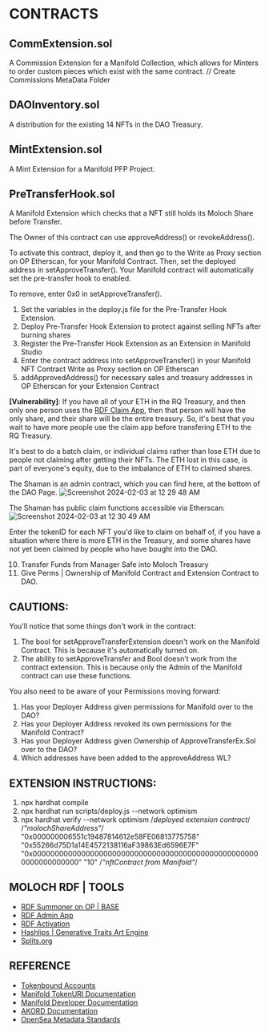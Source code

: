 # CONTRACTS

## CommExtension.sol

A Commission Extension for a Manifold Collection, which allows for Minters to order custom pieces which exist with the same contract.
// Create Commissions MetaData Folder

## DAOInventory.sol

A distribution for the existing 14 NFTs in the DAO Treasury.

## MintExtension.sol

A Mint Extension for a Manifold PFP Project.

## PreTransferHook.sol

A Manifold Extension which checks that a NFT still holds its Moloch Share before Transfer.

The Owner of this contract can use approveAddress() or revokeAddress().

To activate this contract, deploy it, and then go to the Write as Proxy section on OP Etherscan, for your Manifold Contract. Then, set the deployed address in setApproveTransfer().
Your Manifold contract will automatically set the pre-transfer hook to enabled.

To remove, enter 0x0 in setApproveTransfer().


1) Set the variables in the deploy.js file for the Pre-Transfer Hook Extension. 
2) Deploy Pre-Transfer Hook Extension to protect against selling NFTs after burning shares
3) Register the Pre-Transfer Hook Extension as an Extension in Manifold Studio
4) Enter the contract address into setApproveTransfer() in your Manifold NFT Contract Write as Proxy section on OP Etherscan
5) addApprovedAddress() for necessary sales and treasury addresses in OP Etherscan for your Extension Contract

**[Vulnerability]**: If you have all of your ETH in the RQ Treasury, and then only one person uses the [RDF Claim App](https://silohaus.github.io/silo-nft-dao-admin/#/molochv3/0xa/0x912aab5913023d20a5dcd17160e6954528433a7f/activate), then that person will have the only share, and their share will be the entire treasury. So, it's best that you wait to have more people use the claim app before transfering ETH to the RQ Treasury.

It's best to do a batch claim, or individual claims rather than lose ETH due to people not claiming after getting their NFTs. The ETH lost in this case, is part of everyone's equity, due to the imbalance of ETH to claimed shares.

The Shaman is an admin contract, which you can find here, at the bottom of the DAO Page.
![Screenshot 2024-02-03 at 12 29 48 AM](https://github.com/SiloHaus/manifold-approveTransfer/assets/54530373/5ebaa9d1-34d6-4be1-833b-fb212dc1e1ba)

The Shaman has public claim functions accessible via Etherscan: 
![Screenshot 2024-02-03 at 12 30 49 AM](https://github.com/SiloHaus/manifold-approveTransfer/assets/54530373/f51e6bdb-520c-4f8a-8b06-3ebbe95faaa1)

Enter the tokenID for each NFT you'd like to claim on behalf of, if you have a situation where there is more ETH in the Treasury, and some shares have not yet been claimed by people who have bought into the DAO.

10) Transfer Funds from Manager Safe into Moloch Treasury
11) Give Perms | Ownership of Manifold Contract and Extension Contract to DAO.

## CAUTIONS: 

You'll notice that some things don't work in the contract:

1) The bool for setApproveTransferExtension doesn't work on the Manifold Contract. This is because it's automatically turned on.
2) The ability to setApproveTransfer and Bool doesn't work from the contract extension. This is because only the Admin of the Manifold contract can use these functions.

You also need to be aware of your Permissions moving forward:

1) Has your Deployer Address given permissions for Manifold over to the DAO?
2) Has your Deployer Address revoked its own permissions for the Manifold Contract?
3) Has your Deployer Address given Ownership of ApproveTransferEx.Sol over to the DAO?
4) Which addresses have been added to the approveAddress WL?

## EXTENSION INSTRUCTIONS:

1) npx hardhat compile
2) npx hardhat run scripts/deploy.js --network optimism
3) npx hardhat verify --network optimism /*deployed extension contract*/ /*"molochShareAddress"*/ "0x000000006551c19487814612e58FE06813775758" "0x55266d75D1a14E4572138116aF39863Ed6596E7F" "0x0000000000000000000000000000000000000000000000000000000000000000" "10" /*"nftContract from Manifold"*/

## MOLOCH RDF | TOOLS

* [RDF Summoner on OP | BASE](https://silohaus.github.io/silo-rdf-summoner/)
* [RDF Admin App](https://silohaus.github.io/silo-nft-dao-admin/)
* [RDF Activation](https://silohaus.github.io/silo-nft-dao-admin/#/molochv3/0xa/0x912aab5913023d20a5dcd17160e6954528433a7f/activate)
* [Hashlips | Generative Traits Art Engine](https://github.com/HashLips/hashlips_art_engine)
* [Splits.org](https://app.splits.org/accounts/0xEBae01221b1C1F8c8694967A16389893C04b381F/?chainId=10)

## REFERENCE

* [Tokenbound Accounts](https://docs.tokenbound.org/)
* [Manifold TokenURI Documentation](https://docs.manifold.xyz/v/manifold-for-developers/smart-contracts/manifold-creator/contracts/extensions/extensions-functions#setbasetokenuriextension)
* [Manifold Developer Documentation](https://docs.manifold.xyz/v/manifold-for-developers/smart-contracts/manifold-creator/contracts/extensions/extensions-functions)
* [AKORD Documentation](https://docs.akord.com/nfts/storing-nft-assets-on-arweave/generating-manifests-in-akord-vaults)
* [OpenSea Metadata Standards](https://docs.opensea.io/docs/metadata-standards)
